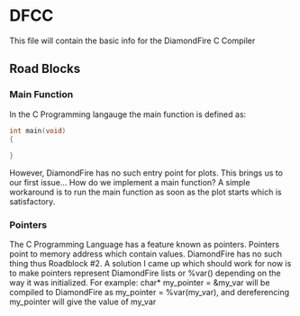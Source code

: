 # DFCC

This file will contain the basic info for the DiamondFire C Compiler

## Road Blocks

### Main Function

In the C Programming langauge the main function is defined as:

```c
int main(void)
{
    
}
```

However, DiamondFire has no such entry point for plots. This brings us to our first issue... How do we implement a main
function? A simple workaround is to run the main function as soon as the plot starts which is satisfactory.

### Pointers

The C Programming Language has a feature known as pointers. Pointers point to memory address which contain values.
DiamondFire has no such thing thus Roadblock #2. A solution I came up which should work for now is to make pointers
represent DiamondFire lists or %var() depending on the way it was initialized. For example: char* my_pointer = &my_var 
will be compiled to DiamondFire as my_pointer = %var(my_var), and dereferencing my_pointer will give the value of my_var

